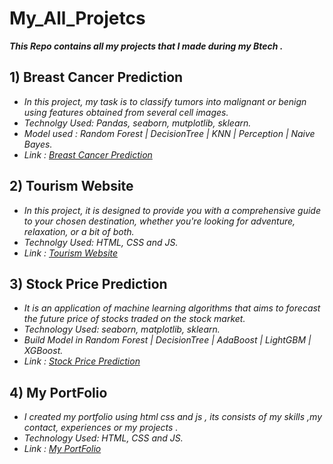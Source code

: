 # My_All_Projetcs

**_This Repo contains all my projects that I made during my Btech ._**

## 1) Breast Cancer Prediction 
* *In this project, my task is to classify tumors into malignant or benign using features obtained from several cell images.*
* *Technolgy Used: Pandas, seaborn, mutplotlib, sklearn.*
* *Model used : Random Forest | DecisionTree | KNN | Perception | Naive Bayes.*
* *Link : [Breast Cancer Prediction](https://github.com/Akash-moon/Breast_Prediction_Project)*

## 2) Tourism Website  
* *In this project, it is designed to provide you with a comprehensive guide to your chosen destination, whether you're looking for adventure, relaxation, or a bit of both.*
* *Technolgy Used: HTML, CSS and JS.*
* *Link : [Tourism Website](https://github.com/Akash-moon/Tourism-Website-)*

## 3) Stock Price Prediction 
* *It is an application of machine learning algorithms that aims to forecast the future price of stocks traded on the stock market.*
* *Technology Used: seaborn, matplotlib, sklearn.*
* *Build Model in Random Forest | DecisionTree | AdaBoost | LightGBM | XGBoost.*
* *Link : [Stock Price Prediction](https://github.com/Akash-moon/Tourism-Website-)*

## 4) My PortFolio 
* *I created my portfolio using html css and js , its consists of my skills ,my contact, experiences or my projects .*
* *Technology Used: HTML, CSS and JS.*
* *Link : [My PortFolio ](https://github.com/Akash-moon/My_Portfolio)*
